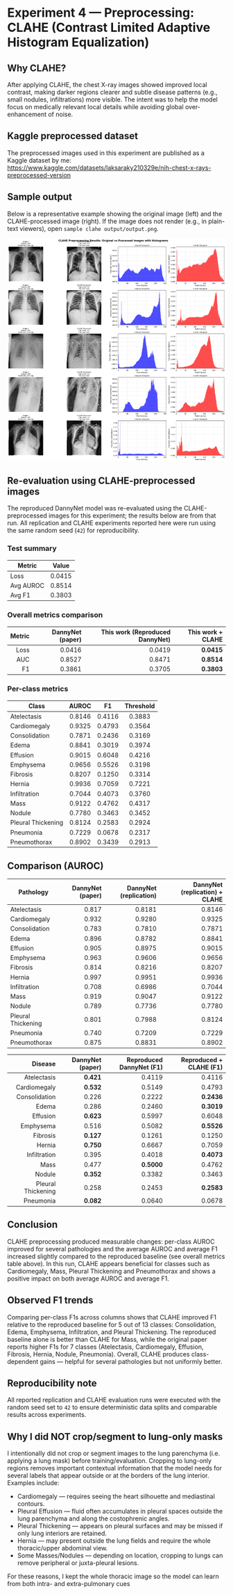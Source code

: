 # Experiment 4 — Preprocessing: CLAHE (Contrast Limited Adaptive Histogram Equalization)

Why CLAHE?
-----------
After applying CLAHE, the chest X-ray images showed improved local contrast, making darker regions clearer and subtle disease patterns (e.g., small nodules, infiltrations) more visible. The intent was to help the model focus on medically relevant local details while avoiding global over-enhancement of noise.

Kaggle preprocessed dataset
---------------------------
The preprocessed images used in this experiment are published as a Kaggle dataset by me: https://www.kaggle.com/datasets/laksaraky210329e/nih-chest-x-rays-preprocessed-version

Sample output
-------------
Below is a representative example showing the original image (left) and the CLAHE-processed image (right). If the image does not render (e.g., in plain-text viewers), open `sample clahe output/output.png`.

![Original (left) vs CLAHE (right)](sample%20clahe%20output/output.png)

Re-evaluation using CLAHE-preprocessed images
---------------------------------------------
The reproduced DannyNet model was re-evaluated using the CLAHE-preprocessed images for this experiment; the results below are from that run.
All replication and CLAHE experiments reported here were run using the same random seed (`42`) for reproducibility.

### Test summary

| Metric     | Value  |
|------------|:------:|
| Loss       | 0.0415 |
| Avg AUROC  | 0.8514 |
| Avg F1     | 0.3803 |

### Overall metrics comparison

| Metric | DannyNet (paper) | This work (Reproduced DannyNet) | This work + CLAHE |
|-------:|------------------:|--------------------------------:|------------------:|
| Loss   | 0.0416            | 0.0419                          | **0.0415**        |
| AUC    | 0.8527            | 0.8471                          | **0.8514**        |
| F1     | 0.3861            | 0.3705                          | **0.3803**        |


### Per-class metrics

| Class                 | AUROC  | F1      | Threshold |
|-----------------------|:------:|:-------:|:---------:|
| Atelectasis           | 0.8146 | 0.4116  | 0.3883    |
| Cardiomegaly          | 0.9325 | 0.4793  | 0.3564    |
| Consolidation         | 0.7871 | 0.2436  | 0.3169    |
| Edema                 | 0.8841 | 0.3019  | 0.3974    |
| Effusion              | 0.9015 | 0.6048  | 0.4216    |
| Emphysema             | 0.9656 | 0.5526  | 0.3198    |
| Fibrosis              | 0.8207 | 0.1250  | 0.3314    |
| Hernia                | 0.9936 | 0.7059  | 0.7221    |
| Infiltration          | 0.7044 | 0.4073  | 0.3760    |
| Mass                  | 0.9122 | 0.4762  | 0.4317    |
| Nodule                | 0.7780 | 0.3463  | 0.3452    |
| Pleural Thickening    | 0.8124 | 0.2583  | 0.2924    |
| Pneumonia             | 0.7229 | 0.0678  | 0.2317    |
| Pneumothorax          | 0.8902 | 0.3439  | 0.2913    |

Comparison (AUROC)
-------------------
| Pathology           | DannyNet (paper) | DannyNet (replication) | DannyNet (replication) + CLAHE |
|---------------------|------------------:|-----------------------:|-----------------:|
| Atelectasis         | 0.817             | 0.8181                 | 0.8146           |
| Cardiomegaly        | 0.932             | 0.9280                 | 0.9325           |
| Consolidation       | 0.783             | 0.7810                 | 0.7871           |
| Edema               | 0.896             | 0.8782                 | 0.8841           |
| Effusion            | 0.905             | 0.8975                 | 0.9015           |
| Emphysema           | 0.963             | 0.9606                 | 0.9656           |
| Fibrosis            | 0.814             | 0.8216                 | 0.8207           |
| Hernia              | 0.997             | 0.9951                 | 0.9936           |
| Infiltration        | 0.708             | 0.6986                 | 0.7044           |
| Mass                | 0.919             | 0.9047                 | 0.9122           |
| Nodule              | 0.789             | 0.7736                 | 0.7780           |
| Pleural Thickening  | 0.801             | 0.7988                 | 0.8124           |
| Pneumonia           | 0.740             | 0.7209                 | 0.7229           |
| Pneumothorax        | 0.875             | 0.8831                 | 0.8902           |

| Disease              | DannyNet (paper) | Reproduced DannyNet (F1) | Reproduced + CLAHE (F1) |
|---------------------:|-----------------:|-------------------------:|------------------------:|
| Atelectasis          | **0.421**        | 0.4119                  | 0.4116                 |
| Cardiomegaly         | **0.532**        | 0.5149                  | 0.4793                 |
| Consolidation        | 0.226            | 0.2222                  | **0.2436**             |
| Edema                | 0.286            | 0.2460                  | **0.3019**             |
| Effusion             | **0.623**        | 0.5997                  | 0.6048                 |
| Emphysema            | 0.516            | 0.5082                  | **0.5526**             |
| Fibrosis             | **0.127**        | 0.1261                  | 0.1250                 |
| Hernia               | **0.750**        | 0.6667                  | 0.7059                 |
| Infiltration         | 0.395            | 0.4018                  | **0.4073**             |
| Mass                 | 0.477            | **0.5000**              | 0.4762                 |
| Nodule               | **0.352**        | 0.3382                  | 0.3463                 |
| Pleural Thickening   | 0.258            | 0.2453                  | **0.2583**             |
| Pneumonia            | **0.082**        | 0.0640                  | 0.0678                 |


Conclusion
----------
CLAHE preprocessing produced measurable changes: per-class AUROC improved for several pathologies and the average AUROC and average F1 increased slightly compared to the reproduced baseline (see overall metrics table above). In this run, CLAHE appears beneficial for classes such as Cardiomegaly, Mass, Pleural Thickening and Pneumothorax and shows a positive impact on both average AUROC and average F1.

Observed F1 trends
------------------
Comparing per-class F1s across columns shows that CLAHE improved F1 relative to the reproduced baseline for 5 out of 13 classes: Consolidation, Edema, Emphysema, Infiltration, and Pleural Thickening. The reproduced baseline alone is better than CLAHE for Mass, while the original paper reports higher F1s for 7 classes (Atelectasis, Cardiomegaly, Effusion, Fibrosis, Hernia, Nodule, Pneumonia). Overall, CLAHE produces class-dependent gains — helpful for several pathologies but not uniformly better.

Reproducibility note
--------------------
All reported replication and CLAHE evaluation runs were executed with the random seed set to `42` to ensure deterministic data splits and comparable results across experiments.

Why I did NOT crop/segment to lung-only masks
-----------------------------------------------
I intentionally did not crop or segment images to the lung parenchyma (i.e. applying a lung mask) before training/evaluation. Cropping to lung-only regions removes important contextual information that the model needs for several labels that appear outside or at the borders of the lung interior. Examples include:

- Cardiomegaly — requires seeing the heart silhouette and mediastinal contours.
- Pleural Effusion — fluid often accumulates in pleural spaces outside the lung parenchyma and along the costophrenic angles.
- Pleural Thickening — appears on pleural surfaces and may be missed if only lung interiors are retained.
- Hernia — may present outside the lung fields and require the whole thoracic/upper abdominal view.
- Some Masses/Nodules — depending on location, cropping to lungs can remove peripheral or juxta-pleural lesions.

For these reasons, I kept the whole thoracic image so the model can learn from both intra- and extra-pulmonary cues


